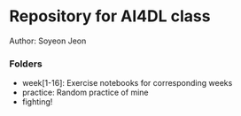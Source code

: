 # Repository for AI4DL class

Author: Soyeon Jeon

### Folders
* week[1-16]: Exercise notebooks for corresponding weeks
* practice: Random practice of mine
* fighting!
